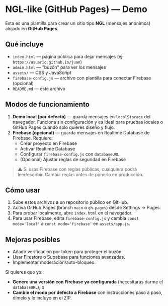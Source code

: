 # NGL-like (GitHub Pages) — Demo

Esta es una plantilla para crear un sitio tipo **NGL** (mensajes anónimos) alojado en **GitHub Pages**.

## Qué incluye
- `index.html` — página pública para dejar mensajes (ej: `https://usuario.github.io/juan`)
- `admin.html` — "buzón" para ver los mensajes
- `assets/` — CSS y JavaScript
- `firebase-config.js` — archivo con plantilla para conectar Firebase (opcional)
- `README.md` — este archivo

## Modos de funcionamiento
1. **Demo local (por defecto)** — guarda mensajes en `localStorage` del navegador. Funciona sin configuración y es ideal para pruebas locales o GitHub Pages cuando solo quieres diseño y flujo.
2. **Firebase (opcional)** — guarda mensajes en Realtime Database de Firebase. Requiere:
   - Crear proyecto en Firebase
   - Activar Realtime Database
   - Configurar `firebase-config.js` con `databaseURL`
   - (Opcional) Ajustar reglas de seguridad en Firebase

> ⚠️ Si usas Firebase con reglas públicas, cualquiera podrá leer/escribir. Cambia reglas antes de ponerlo en producción.

## Cómo usar
1. Sube estos archivos a un repositorio público en GitHub.
2. Activa GitHub Pages (branch `main` o `gh-pages`) desde Settings -> Pages.
3. Para probar localmente, abre `index.html` en el navegador.
4. Para usar Firebase, edita `firebase-config.js` y cambia `const mode='local'` a `const mode='firebase'` en `assets/app.js`.

## Mejoras posibles
- Añadir verificación por token para proteger el buzón.
- Usar Firestore o Supabase para funciones avanzadas.
- Implementar moderación/auto-bloqueo.

Si quieres que yo:
- **Genere una versión con Firebase ya configurada** (necesitarás darme el `databaseURL`), o
- **Cambie el modo por defecto a Firebase** con instrucciones paso a paso,
dímelo y lo incluyo en el ZIP.


